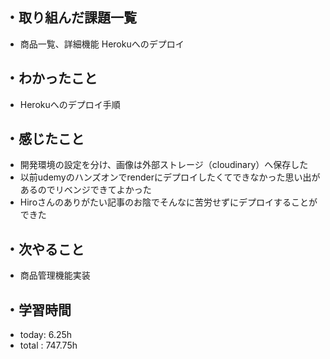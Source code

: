 ## ・取り組んだ課題一覧
- 商品一覧、詳細機能 Herokuへのデプロイ

## ・わかったこと
- Herokuへのデプロイ手順


## ・感じたこと
- 開発環境の設定を分け、画像は外部ストレージ（cloudinary）へ保存した
- 以前udemyのハンズオンでrenderにデプロイしたくてできなかった思い出があるのでリベンジできてよかった
- Hiroさんのありがたい記事のお陰でそんなに苦労せずにデプロイすることができた




## ・次やること
- 商品管理機能実装　
　
## ・学習時間
- today:  6.25h
- total  : 747.75h



